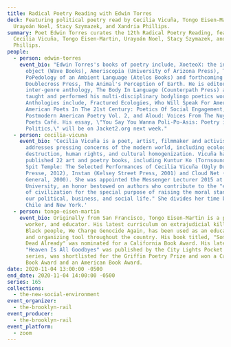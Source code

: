 ```yaml
---
title: Radical Poetry Reading with Edwin Torres
deck: Featuring political poetry read by Cecilia Vicuña, Tongo Eisen-Martin,
  Urayoán Noel, Stacy Szymazek, and Xandria Phillips.
summary: Poet Edwin Torres curates the 12th Radical Poetry Reading, featuring
  Cecilia Vicuña, Tongo Eisen-Martin, Urayoán Noel, Stacy Szymazek, and Xandria
  Phillips.
people:
  - person: edwin-torres
    event_bio: "Edwin Torres's books of poetry include, XoeteoX: the infinite word
      object (Wave Books), Ameriscopia (University of Arizona Press), The
      PoPedology of an Ambient Language (Atelos Books) and forthcoming from
      Doublecross Press, The Animal's Perception of Earth. He is editor of the
      inter-genre anthology, The Body In Language (Counterpath Press) and has
      taught and performed his multi-disciplinary bodylingo poetics worldwide.
      Anthologies include, Fractured Ecologies, Who Will Speak For America,
      American Poets In The 21st Century: Poetics Of Social Engagement,
      Postmodern American Poetry Vol. 2, and Aloud: Voices From The Nuyorican
      Poets Café. His essay, \"You Say You Wanna Poli-Po-Asis: Poetry in
      Politics,\" will be on Jacket2.org next week."
  - person: cecilia-vicuna
    event_bio: 'Cecilia Vicuña is a poet, artist, filmmaker and activist. Her work
      addresses pressing concerns of the modern world, including ecological
      destruction, human rights, and cultural homogenization. Vicuña has
      published 22 art and poetry books, including Kuntur Ko (Tornsound, 2015),
      Spit Temple: The Selected Performances of Cecilia Vicuña (Ugly Duckling
      Presse, 2012), Instan (Kelsey Street Press, 2001) and Cloud Net (Art in
      General, 2000). She was appointed the Messenger Lecturer 2015 at Cornell
      University, an honor bestowed on authors who contribute to the "evolution
      of civilization for the special purpose of raising the moral standard of
      our political, business, and social life." She divides her time between
      Chile and New York.'
  - person: tongo-eisen-martin
    event_bio: Originally from San Francisco, Tongo Eisen-Martin is a poet, movement
      worker, and educator. His latest curriculum on extrajudicial killing of
      Black people, We Charge Genocide Again, has been used as an educational
      and organizing tool throughout the country. His book titled, "Someone's
      Dead Already" was nominated for a California Book Award. His latest book
      "Heaven Is All Goodbyes" was published by the City Lights Pocket Poets
      series, was shortlisted for the Griffin Poetry Prize and won a California
      Book Award and an American Book Award.
date: 2020-11-04 13:00:00 -0500
end_date: 2020-11-04 14:00:00 -0500
series: 165
collections:
  - the-new-social-environment
event_organizer:
  - the-brooklyn-rail
event_producer:
  - the-brooklyn-rail
event_platform:
  - zoom
---
```

